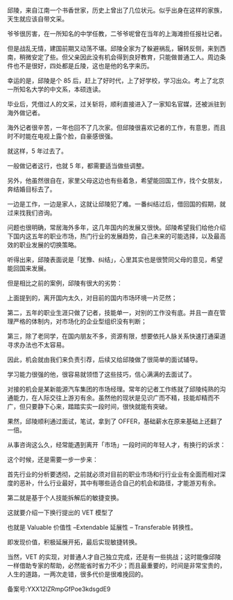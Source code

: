 邱陵，来自江南一个书香世家，历史上曾出了几位状元。似乎出身在这样的家族，天生就应该自带文采。

爷爷很厉害，在一所知名的中学任教，二爷爷呢曾在当年的上海滩担任报社记者。

但是战乱无情，建国前期又动荡不堪。邱陵全家为了躲避祸乱，辗转反侧，来到西南，稍微安定了些。但父亲因此没有机会得到良好教育，只能做普通工人。周边条件也不是很好，四处都是丘陵，这也是他的名字来历。

幸运的是，邱陵是个 85 后，赶上了好时代，上了好学校，学习出众。考上了北京一所知名大学的中文系，本硕连读。

毕业后，凭借过人的文采，过关斩将，顺利直接进入了一家知名官媒，还被派驻到海外做记者。

海外记者很辛苦，一年也回不了几次家。但邱陵很喜欢记者的工作，有意思，而且时不时能在电视上露个脸，自豪感很强。

就这样，5 年过去了。

一般做记者这行，也就 5 年，都需要适当做些调整。

另外，他虽然很自在，家里父母这边也有些着急，希望能回国工作，找个女朋友，奔结婚目标去了。

一边是工作，一边是家人，这就让邱陵犯了难。一番纠结过后，借回国的假期，就过来找我们咨询。

问题也很明确，常居海外多年，这几年国内的发展又很快。邱陵希望我们给他介绍下国内这五年的职业市场，热门行业的发展趋势，自己未来的可能选择，以及最高效的职业发展的切换策略。

听得出来，邱陵表面说是「犹豫、纠结」，心里其实也是很赞同父母的意见，希望能回国来发展。

但是相比之前的案例，邱陵有很大的劣势：

上面提到的，离开国内太久，对目前的国内市场环境一片茫然；

第二，五年的职业生涯只做了记者，技能单一，对别的工作没有底。并且一直在管理严格的体制内，对市场化的企业型组织没有判断；

第三，除了老同学，在国内朋友不多，资源有限，想要依托人脉关系快速打通渠道寻求办法也不太容易。

因此，机会就由我们来负责引荐，后续又给邱陵做了很简单的面试辅导。

学习能力很强的他，很容易就领悟了这些技巧，信心满满的去面试了。

对接的机会是某新能源汽车集团的市场经理。常年的记者工作练就了邱陵纯熟的沟通能力，在人际交往上游刃有余。虽然他的现状是见识广而不精，技能却精而不广，但只要静下心来，踏踏实实一段时间，很快就能有突破。

果然，邱陵顺利通过面试，笔试，拿到了 OFFER，基础薪水在原来基础上还翻了一倍。

从事咨询这么久，经常能遇到离开「市场」一段时间的年轻人才，有换行的诉求：

这个时候，还是需要一步一步来：

首先行业的分析要透彻，之前就必须对目前的职业市场和行行业业有全面而相对深度的恶补，什么行业最好，其中有哪些适合自己的机会和路径，才能游刃有余。

第二就是基于个人技能拆解后的敏捷变换。

这就要介绍一下换行提出的 VET 模型了

也就是 Valuable 价值性 –Extendable 延展性 – Transferable 转换性。

即发现价值，积极延展开拓，最后实现敏捷转换。

当然，VET 的实现，对普通人才自己独立完成，还是有一些挑战；这时能像邱陵一样借助专家的帮助，必然能省时省力不少；而且最重要的，时间是非常宝贵的，人生的道路，一两次走错，很多代价是很难挽回的。

备案号:YXX12lZRmpGfPoe3kdsgdE9